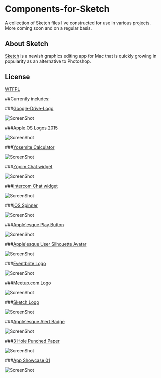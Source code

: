 # Components-for-Sketch

A collection of Sketch files I've constructed for use in various projects. More coming soon and on a regular basis.

About Sketch
------------
[Sketch](http://bohemiancoding.com/sketch/) is a newish graphics editing app for Mac that is quickly growing in popularity as an alternative to Photoshop. 

License
------------
[WTFPL](http://www.wtfpl.net/)

##Currently includes:

###[Google-Drive-Logo](https://github.com/JayHoltslander/Components-for-Sketch/tree/master/Logos/Google-Drive-Logo)

![ScreenShot](Logos/Google-Drive-Logo/preview.jpg)


###[Apple OS Logos 2015](https://github.com/JayHoltslander/Components-for-Sketch/tree/master/Logos/Apple-OS-Logos-2015)

![ScreenShot](Logos/Apple-OS-Logos-2015/preview.jpg)

###[Yosemite Calculator](https://github.com/JayHoltslander/Components-for-Sketch/tree/master/Yosemite-Calculator)

![ScreenShot](Yosemite-Calculator/preview.jpg)

###[Zopim Chat widget](https://github.com/JayHoltslander/Components-for-Sketch/tree/master/Zopim-Chat-Widget)

![ScreenShot](Zopim-Chat-Widget/preview.jpg)

###[Intercom Chat widget](https://github.com/JayHoltslander/Components-for-Sketch/tree/master/Intercom-Chat-Widget)

![ScreenShot](Intercom-Chat-Widget/preview.jpg)

###[iOS Spinner](https://github.com/JayHoltslander/Components-for-Sketch/tree/master/iOS-Spinner)

![ScreenShot](iOS-Spinner/preview.jpg)

###[Apple'esque Play Button](https://github.com/JayHoltslander/Components-for-Sketch/tree/master/Apple-Play-Button)

![ScreenShot](Apple-Play-Button/preview.jpg)

###[Apple'esque User Silhouette Avatar](https://github.com/JayHoltslander/Components-for-Sketch/tree/master/User-Silhouette-Avatar)

![ScreenShot](User-Silhouette-Avatar/preview.jpg)

###[Eventbrite Logo](https://github.com/JayHoltslander/Components-for-Sketch/tree/master/Logos/Eventbrite-logo)

![ScreenShot](Logos/Eventbrite-logo/preview.jpg)

###[Meetup.com Logo](https://github.com/JayHoltslander/Components-for-Sketch/tree/master/Logos/Meetup-logo)

![ScreenShot](Logos/Meetup-logo/preview.jpg)

###[Sketch Logo](https://github.com/JayHoltslander/Components-for-Sketch/tree/master/Logos/Sketch-logo)

![ScreenShot](Logos/Sketch-logo/preview.jpg)

###[Apple'esque Alert Badge](https://github.com/JayHoltslander/Components-for-Sketch/tree/master/Apple-Alert-Badge)

![ScreenShot](Apple-Alert-Badge/preview.jpg)

###[3 Hole Punched Paper](https://github.com/JayHoltslander/Components-for-Sketch/tree/master/3-Hole-Paper)

![ScreenShot](3-Hole-Paper/preview.jpg)

###[App Showcase 01](https://github.com/JayHoltslander/Components-for-Sketch/tree/master/App-Showcases/App-Showcase-01)

![ScreenShot](App-Showcases/App-Showcase-01/preview.jpg)
